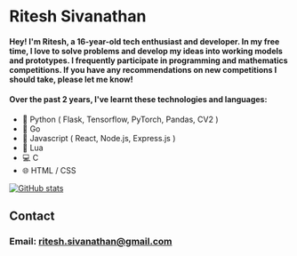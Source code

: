 # Ritesh Sivanathan
#### Hey! I'm Ritesh, a 16-year-old tech enthusiast and developer. In my free time, I love to solve problems and develop my ideas into working models and prototypes. I frequently participate in programming and mathematics competitions. If you have any recommendations on new competitions I should take, please let me know!

#### Over the past 2 years, I've learnt these technologies and languages:

- 🐍 Python ( Flask, Tensorflow, PyTorch, Pandas, CV2 )
- 💨 Go 
- 📜 Javascript ( React, Node.js, Express.js )
- 🔵 Lua
- 💻 C
- 🌐 HTML / CSS


[![GitHub stats](https://github-readme-stats.vercel.app/api?username=ritesh-sivanathan)](https://github.com/ritesh-sivanathan/github-readme-stats)

## Contact
### Email: ritesh.sivanathan@gmail.com
